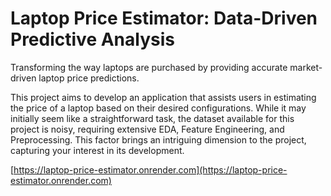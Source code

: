 # Laptop Price Estimator: Data-Driven Predictive Analysis
Transforming the way laptops are purchased by providing accurate market-driven laptop price predictions.

This project aims to develop an application that assists users in estimating the price of a laptop based on their desired configurations. While it may initially seem like a straightforward task, the dataset available for this project is noisy, requiring extensive EDA, Feature Engineering, and Preprocessing. This factor brings an intriguing dimension to the project, capturing your interest in its development.

[https://laptop-price-estimator.onrender.com](https://laptop-price-estimator.onrender.com)



